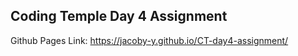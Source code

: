 ## Coding Temple Day 4 Assignment


Github Pages Link: https://jacoby-y.github.io/CT-day4-assignment/